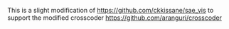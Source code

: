 This is a slight modification of https://github.com/ckkissane/sae_vis to support the modified crosscoder https://github.com/aranguri/crosscoder
